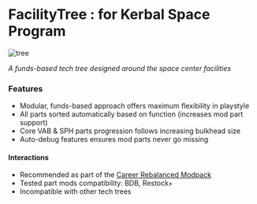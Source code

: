 # FacilityTree : for Kerbal Space Program

![tree](https://i.imgur.com/qgl2Bcb.png)

*A funds-based tech tree designed around the space center facilities*

### Features

* Modular, funds-based approach offers maximum flexibility in playstyle
* All parts sorted automatically based on function (increases mod part support)
* Core VAB & SPH parts progression follows increasing bulkhead size
* Auto-debug features ensures mod parts never go missing

#### Interactions

* Recommended as part of the [Career Rebalanced Modpack](https://forum.kerbalspaceprogram.com/index.php?/topic/205814-112x-career-rebalanced-modpack/)
* Tested part mods compatibility: BDB, Restock+
* Incompatible with other tech trees
